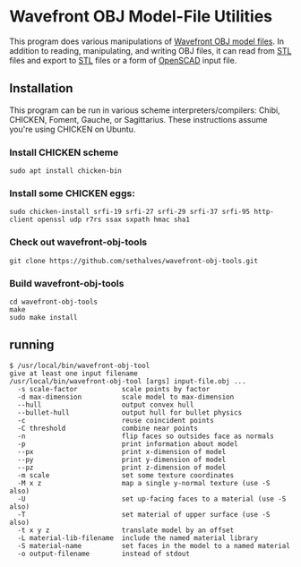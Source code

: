 # Wavefront OBJ Model-File Utilities

This program does various manipulations of [Wavefront OBJ model files](https://en.wikipedia.org/wiki/Wavefront_.obj_file).
In addition to reading, manipulating, and writing OBJ files, it can read from
[STL](https://en.wikipedia.org/wiki/STL_(file_format)) files and export to
[STL](https://en.wikipedia.org/wiki/STL_(file_format)) files or a form of [OpenSCAD](http://www.openscad.org/) input file.

## Installation

This program can be run in various scheme interpreters/compilers: Chibi, CHICKEN, Foment, Gauche, or Sagittarius.  These
instructions assume you're using CHICKEN on Ubuntu.

### Install CHICKEN scheme

`sudo apt install chicken-bin`

### Install some CHICKEN eggs:

`sudo chicken-install srfi-19 srfi-27 srfi-29 srfi-37 srfi-95 http-client openssl udp r7rs ssax sxpath hmac sha1`

### Check out wavefront-obj-tools

`git clone https://github.com/sethalves/wavefront-obj-tools.git`

### Build wavefront-obj-tools

```
cd wavefront-obj-tools
make
sudo make install
```

## running


```
$ /usr/local/bin/wavefront-obj-tool 
give at least one input filename
/usr/local/bin/wavefront-obj-tool [args] input-file.obj ...
  -s scale-factor           scale points by factor
  -d max-dimension          scale model to max-dimension
  --hull                    output convex hull
  --bullet-hull             output hull for bullet physics
  -c                        reuse coincident points
  -C threshold              combine near points
  -n                        flip faces so outsides face as normals
  -p                        print information about model
  --px                      print x-dimension of model
  --py                      print y-dimension of model
  --pz                      print z-dimension of model
  -m scale                  set some texture coordinates
  -M x z                    map a single y-normal texture (use -S also)
  -U                        set up-facing faces to a material (use -S also)
  -T                        set material of upper surface (use -S also)
  -t x y z                  translate model by an offset
  -L material-lib-filename  include the named material library
  -S material-name          set faces in the model to a named material
  -o output-filename        instead of stdout
```
